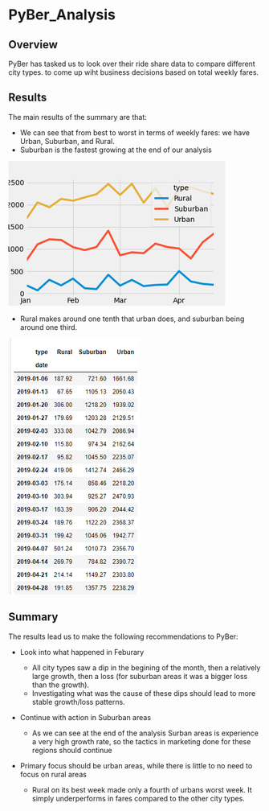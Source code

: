 # PyBer_Analysis


## Overview

PyBer has tasked us to look over their ride share data to compare different city types. to come up wiht business decisions based on total weekly fares.

## Results

The main results of the summary are that: 
  - We can see that from best to worst in terms of weekly fares: we have Urban, Suburban, and Rural. 
  - Suburban is the fastest growing at the end of our analysis

![Weekly fare summary](https://github.com/drruff/PyBer_Analysis/blob/main/analysis/PyBer_fare_summary.png)

  - Rural makes around one tenth that urban does, and suburban being around one third.

![Dataframe results](https://github.com/drruff/PyBer_Analysis/blob/main/analysis/Weekly%20fares%20data.PNG)



## Summary

The results lead us to make the following recommendations to PyBer:
  - Look into what happened in Feburary
    - All city types saw a dip in the begining of the month, then a relatively large growth, then a loss (for suburban areas it was a bigger loss than the growth). 
    - Investigating what was the cause of these dips should lead to more stable growth/loss patterns.

  - Continue with action in Suburban areas
    - As we can see at the end of the analysis Surban areas is experience a very high growth rate, so the tactics in marketing done for these regions should continue

  - Primary focus should be urban areas, while there is little to no need to focus on rural areas
    - Rural  on its best week made only a fourth of urbans worst week. It simply underperforms in fares compared to the other city types.
